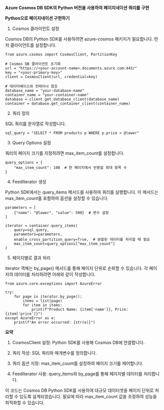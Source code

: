 **Azure Cosmos DB SDK의 Python 버전을 사용하여 페이지네이션 쿼리를 구현**

**Python으로 페이지네이션 구현하기**

1. Cosmos 클라이언트 설정

Cosmos DB의 Python SDK를 사용하려면 azure-cosmos 패키지가 필요합니다. 먼저 클라이언트를 설정합니다.
```
from azure.cosmos import CosmosClient, PartitionKey

# Cosmos DB 클라이언트 초기화
url = "https://<your-account-name>.documents.azure.com:443/"
key = "<your-primary-key>"
client = CosmosClient(url, credential=key)

# 데이터베이스와 컨테이너 참조
database_name = "your-database-name"
container_name = "your-container-name"
database = client.get_database_client(database_name)
container = database.get_container_client(container_name)
```
2. 쿼리 정의

SQL 쿼리를 문자열로 작성합니다.
```
sql_query = "SELECT * FROM products p WHERE p.price > @lower"
```
3. Query Options 설정

쿼리의 페이지 크기를 지정하려면 max_item_count를 설정합니다.
```
query_options = {
    "max_item_count": 100  # 한 페이지에서 반환할 최대 항목 수
}
```
4. FeedIterator 생성

Python SDK에서는 query_items 메서드를 사용하여 쿼리를 실행합니다. 이 메서드는 max_item_count를 포함하여 옵션을 설정할 수 있습니다.
```
parameters = [
    {"name": "@lower", "value": 500}  # 변수 설정
]

iterator = container.query_items(
    query=sql_query,
    parameters=parameters,
    enable_cross_partition_query=True,  # 분할된 데이터를 처리할 때 필요
    max_item_count=query_options["max_item_count"]
)
```
5. 페이지별로 결과 처리

iterator 객체는 by_page() 메서드를 통해 페이지 단위로 순회할 수 있습니다. 각 페이지의 데이터를 처리하려면 아래와 같이 작성합니다.
```
from azure.core.exceptions import AzureError

try:
    for page in iterator.by_page():
        items = list(page)
        for item in items:
            print(f"Product Name: {item['name']}, Price: {item['price']}")
except AzureError as e:
    print(f"An error occurred: {str(e)}")
```
**요약**
	
1.	CosmosClient 설정: Python SDK를 사용해 Cosmos DB에 연결합니다.
 
2.	쿼리 작성: SQL 쿼리와 매개변수를 정의합니다.
 
3.	쿼리 옵션 지정: max_item_count를 설정하여 페이지 크기를 제어합니다.

4.	FeedIterator 사용: query_items와 by_page를 통해 페이지별 데이터를 처리합니다.
 

이 코드는 Cosmos DB Python SDK를 사용하여 대규모 데이터셋을 페이지 단위로 처리할 수 있도록 설계되었습니다. 필요에 따라 max_item_count 값을 조정하여 성능을 최적화할 수 있습니다.
